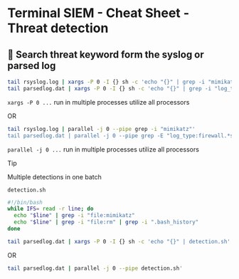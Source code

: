 # **Terminal SIEM - Cheat Sheet - Threat detection**

## :bookmark:  **Search threat keyword form the syslog or parsed log**
```bash
tail rsyslog.log | xargs -P 0 -I {} sh -c 'echo "{}" | grep -i "mimikatz"'; done
tail parsedlog.dat | xargs -P 0 -I {} sh -c 'echo "{}" | grep -i "log_type:firewall" | grep -i "source_ip:192.168.21.37"'; done
```
`xargs -P 0 ...` run in multiple processes utilize all processors

OR
```bash
tail rsyslog.log | parallel -j 0 --pipe grep -i "mimikatz"'
tail parsedlog.dat | parallel -j 0 --pipe grep -E "log_type:firewall.*source_ip:192.168.21.37"'
```
`parallel -j 0 ...` run in multiple processes utilize all processors

> [!TIP]
> Multiple detections in one batch

`detection.sh`
```bash
#!/bin/bash
while IFS= read -r line; do
  echo "$line" | grep -i "file:mimikatz"
  echo "$line" | grep -i "file:rm" | grep -i ".bash_history"
done
```
```bash
tail parsedlog.dat | xargs -P 0 -I {} sh -c 'echo "{}" | detection.sh'
```
OR
```bash
tail parsedlog.dat | parallel -j 0 --pipe detection.sh'
``` 
